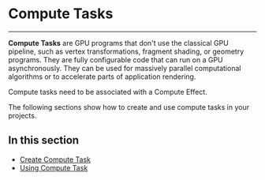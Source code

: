 # Compute Tasks
---

**Compute Tasks** are GPU programs that don't use the classical GPU pipeline, such as vertex transformations, fragment shading, or geometry programs. They are fully configurable code that can run on a GPU asynchronously. They can be used for massively parallel computational algorithms or to accelerate parts of application rendering. 

Compute tasks need to be associated with a Compute Effect.

The following sections show how to create and use compute tasks in your projects.

## In this section

* [Create Compute Task](create_computetasks.md)
* [Using Compute Task](using_computetasks.md)
